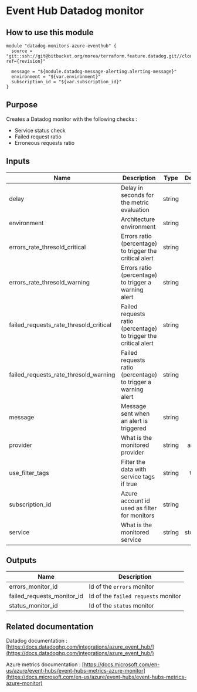 Event Hub Datadog monitor
=========================

How to use this module
----------------------

```
module "datadog-monitors-azure-eventhub" {
  source = "git::ssh://git@bitbucket.org/morea/terraform.feature.datadog.git//cloud/azure/eventhub?ref={revision}"

  message = "${module.datadog-message-alerting.alerting-message}"
  environment = "${var.environment}"
  subscription_id = "${var.subscription_id}"
}
```

Purpose
-------
Creates a Datadog monitor with the following checks :

* Service status check
* Failed request ratio
* Erroneous requests ratio

Inputs
------

| Name | Description | Type | Default | Required |
|------|-------------|:----:|:-----:|:-----:|
| delay | Delay in seconds for the metric evaluation | string | `600` | no |
| environment | Architecture environment | string | - | yes |
| errors_rate_thresold_critical | Errors ratio (percentage) to trigger the critical alert | string | `3` | no |
| errors_rate_thresold_warning | Errors ratio (percentage) to trigger a warning alert | string | `1` | no |
| failed_requests_rate_thresold_critical | Failed requests ratio (percentage) to trigger the critical alert | string | `3` | no |
| failed_requests_rate_thresold_warning | Failed requests ratio (percentage) to trigger a warning alert | string | `1` | no |
| message | Message sent when an alert is triggered | string | - | yes |
| provider | What is the monitored provider | string | azure | no |
| use_filter_tags | Filter the data with service tags if true | string | `true` | no |
| subscription_id | Azure account id used as filter for monitors | string | - | yes |
| service | What is the monitored service | string | storage | no |

Outputs
-------

| Name | Description |
|------|-------------|
| errors_monitor_id | Id of the `errors` monitor |
| failed_requests_monitor_id | Id of the `failed requests` monitor |
| status_monitor_id | Id of the `status` monitor |

Related documentation
---------------------

Datadog documentation : [https://docs.datadoghq.com/integrations/azure_event_hub/](https://docs.datadoghq.com/integrations/azure_event_hub/)

Azure metrics documentation : [https://docs.microsoft.com/en-us/azure/event-hubs/event-hubs-metrics-azure-monitor](https://docs.microsoft.com/en-us/azure/event-hubs/event-hubs-metrics-azure-monitor)

